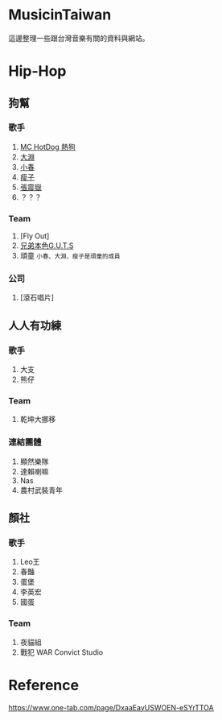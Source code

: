 # MusicinTaiwan
這邊整理一些跟台灣音樂有關的資料與網站。

# Hip-Hop

## 狗幫

### 歌手

1. [MC HotDog 熱狗](https://www.youtube.com/channel/UCW3Q3F5SByAWsYtRRFIMuNA)
2. [大淵]()
3. [小春]()
4. [瘦子]()
5. [張震嶽](https://www.youtube.com/channel/UCiQZhrWSEiWdoHwPJgAon4A)
6. ？？？

### Team

1. [Fly Out]
2. [兄弟本色G.U.T.S](https://www.youtube.com/channel/UCvd7bOZaacDi6Uj7ujNH4jg)
3. 頑童     `小春、大淵、瘦子是頑童的成員`

### 公司
1. [滾石唱片]

## 人人有功練

### 歌手

1. 大支
2. 熊仔

### Team

1. 乾坤大挪移

### 連結團體

1. 顯然樂隊
2. 達賴喇嘛
3. Nas
4. 農村武裝青年


## 顏社

### 歌手

1. Leo王
2. 春豔
3. 蛋堡
4. 李英宏
5. 國蛋



### Team

1. 夜貓組
2. 戰犯 WAR Convict Studio

# Reference
https://www.one-tab.com/page/DxaaEayUSWOEN-eSYrTTOA
